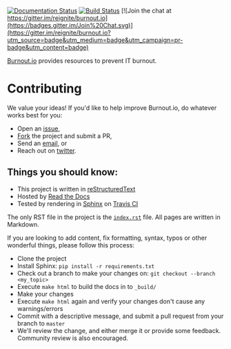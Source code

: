 [![Documentation Status](https://readthedocs.org/projects/burnoutio/badge/?version=latest)](http://burnoutio.readthedocs.org/en/latest/?badge=latest)  [![Build Status](https://travis-ci.org/reignite/burnout.io.svg?branch=master)](https://travis-ci.org/reignite/burnout.io)  [![Join the chat at https://gitter.im/reignite/burnout.io](https://badges.gitter.im/Join%20Chat.svg)](https://gitter.im/reignite/burnout.io?utm_source=badge&utm_medium=badge&utm_campaign=pr-badge&utm_content=badge)

[Burnout.io](http://burnout.io) provides resources to prevent IT burnout.

# Contributing

We value your ideas! If you'd like to help improve Burnout.io, do whatever works best for you:

* Open an [issue](https://github.com/reignite/burnout.io/issues/new),
* [Fork](https://github.com/reignite/burnout.io/fork) the project and submit a PR,
* Send an [email](mailto:bemosior+burnoutio@gmail.com), or
* Reach out on [twitter](https://twitter.com/BenjaminMosior).

## Things you should know:

* This project is written in [reStructuredText](http://docutils.sourceforge.net/docs/user/rst/quickstart.html)
* Hosted by [Read the Docs](http://readthedocs.org/)
* Tested by rendering in [Sphinx](http://sphinx-doc.org/) on [Travis CI](https://travis-ci.org)

The only RST file in the project is the [`index.rst`](index.rst) file. All pages are written in Markdown.

If you are looking to add content, fix formatting, syntax, typos or other
wonderful things, please follow this process:

* Clone the project
* Install Sphinx: `pip install -r requirements.txt`
* Check out a branch to make your changes on: `git checkout --branch <my_topic>`
* Execute `make html` to build the docs in to `_build/`
* Make your changes
* Execute `make html` again and verify your changes don't cause any
  warnings/errors
* Commit with a descriptive message, and submit a pull request from your branch
  to `master`
* We'll review the change, and either merge it or provide some feedback. Community review is also encouraged.